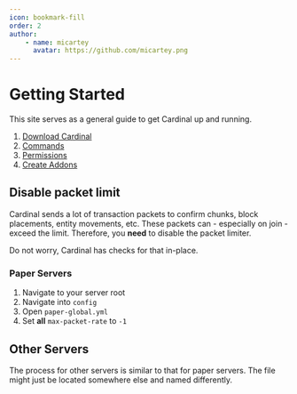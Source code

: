 ```yaml
---
icon: bookmark-fill
order: 2
author:
    - name: micartey
      avatar: https://github.com/micartey.png
---
```


# Getting Started

This site serves as a general guide to get Cardinal up and running.

1. [Download Cardinal](configuration/versioning.md)
2. [Commands](configuration/commands.md)
3. [Permissions](configuration/permission.md)
4. [Create Addons](how-to/addons)

## Disable packet limit

Cardinal sends a lot of transaction packets to confirm chunks, block placements, entity movements, etc.
These packets can - especially on join - exceed the limit.
Therefore, you **need** to disable the packet limiter.

Do not worry, Cardinal has checks for that in-place.

### Paper Servers

1. Navigate to your server root
2. Navigate into `config`
3. Open `paper-global.yml`
4. Set **all** `max-packet-rate` to `-1`

## Other Servers

The process for other servers is similar to that for paper servers.
The file might just be located somewhere else and named differently.
